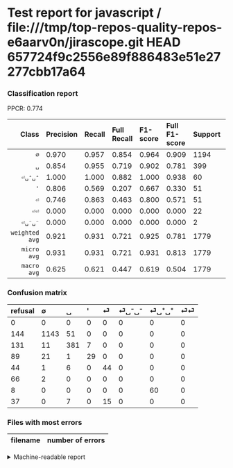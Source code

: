 # Test report for javascript / file:///tmp/top-repos-quality-repos-e6aarv0n/jirascope.git HEAD 657724f9c2556e89f886483e51e27277cbb17a64

### Classification report

PPCR: 0.774

| Class | Precision | Recall | Full Recall | F1-score | Full F1-score | Support | Full Support | PPCR |
|------:|:----------|:-------|:------------|:---------|:---------|:--------|:-------------|:-----|
| `∅` | 0.970| 0.957| 0.854| 0.964| 0.909| 1194| 1338| 0.892 |
| `␣` | 0.854| 0.955| 0.719| 0.902| 0.781| 399| 530| 0.753 |
| `⏎␣⁺␣⁺` | 1.000| 1.000| 0.882| 1.000| 0.938| 60| 68| 0.882 |
| `'` | 0.806| 0.569| 0.207| 0.667| 0.330| 51| 140| 0.364 |
| `⏎` | 0.746| 0.863| 0.463| 0.800| 0.571| 51| 95| 0.537 |
| `⏎⏎` | 0.000| 0.000| 0.000| 0.000| 0.000| 22| 59| 0.373 |
| `⏎␣⁻␣⁻` | 0.000| 0.000| 0.000| 0.000| 0.000| 2| 68| 0.029 |
| `weighted avg` | 0.921| 0.931| 0.721| 0.925| 0.781| 1779| 2298| 0.774 |
| `micro avg` | 0.931| 0.931| 0.721| 0.931| 0.813| 1779| 2298| 0.774 |
| `macro avg` | 0.625| 0.621| 0.447| 0.619| 0.504| 1779| 2298| 0.774 |

### Confusion matrix

|refusal|  ∅| ␣| '| ⏎| ⏎␣⁻␣⁻| ⏎␣⁺␣⁺| ⏎⏎| 
|:---|:---|:---|:---|:---|:---|:---|:---|
|0 |0 |0 |0 |0 |0 |0 |0 |
|144 |1143 |51 |0 |0 |0 |0 |0 |
|131 |11 |381 |7 |0 |0 |0 |0 |
|89 |21 |1 |29 |0 |0 |0 |0 |
|44 |1 |6 |0 |44 |0 |0 |0 |
|66 |2 |0 |0 |0 |0 |0 |0 |
|8 |0 |0 |0 |0 |0 |60 |0 |
|37 |0 |7 |0 |15 |0 |0 |0 |

### Files with most errors

| filename | number of errors|
|:----:|:-----|

<details>
    <summary>Machine-readable report</summary>
```json
{
  "cl_report": {"\u0027": {"f1-score": 0.6666666666666667, "precision": 0.8055555555555556, "recall": 0.5686274509803921, "support": 51}, "macro avg": {"f1-score": 0.6188836415454654, "precision": 0.6251238545562624, "recall": 0.6205065998893607, "support": 1779}, "micro avg": {"f1-score": 0.9314221472737493, "precision": 0.9314221472737493, "recall": 0.9314221472737493, "support": 1779}, "weighted avg": {"f1-score": 0.9248556680345416, "precision": 0.9210183391904303, "recall": 0.9314221472737493, "support": 1779}, "\u2205": {"f1-score": 0.9637436762225969, "precision": 0.9702886247877759, "recall": 0.957286432160804, "support": 1194}, "\u23ce": {"f1-score": 0.8, "precision": 0.7457627118644068, "recall": 0.8627450980392157, "support": 51}, "\u23ce\u23ce": {"f1-score": 0.0, "precision": 0.0, "recall": 0.0, "support": 22}, "\u23ce\u2423\u207a\u2423\u207a": {"f1-score": 1.0, "precision": 1.0, "recall": 1.0, "support": 60}, "\u23ce\u2423\u207b\u2423\u207b": {"f1-score": 0.0, "precision": 0.0, "recall": 0.0, "support": 2}, "\u2423": {"f1-score": 0.9017751479289942, "precision": 0.8542600896860987, "recall": 0.9548872180451128, "support": 399}},
  "cl_report_full": {"\u0027": {"f1-score": 0.3295454545454546, "precision": 0.8055555555555556, "recall": 0.20714285714285716, "support": 140}, "macro avg": {"f1-score": 0.503970969505134, "precision": 0.6251238545562624, "recall": 0.4465402438957957, "support": 2298}, "micro avg": {"f1-score": 0.8128525876870247, "precision": 0.9314221472737493, "recall": 0.7210617928633595, "support": 2298}, "weighted avg": {"f1-score": 0.7805264865013689, "precision": 0.8714661718470726, "recall": 0.7210617928633595, "support": 2298}, "\u2205": {"f1-score": 0.9085850556438791, "precision": 0.9702886247877759, "recall": 0.8542600896860987, "support": 1338}, "\u23ce": {"f1-score": 0.5714285714285715, "precision": 0.7457627118644068, "recall": 0.4631578947368421, "support": 95}, "\u23ce\u23ce": {"f1-score": 0.0, "precision": 0.0, "recall": 0.0, "support": 59}, "\u23ce\u2423\u207a\u2423\u207a": {"f1-score": 0.9375, "precision": 1.0, "recall": 0.8823529411764706, "support": 68}, "\u23ce\u2423\u207b\u2423\u207b": {"f1-score": 0.0, "precision": 0.0, "recall": 0.0, "support": 68}, "\u2423": {"f1-score": 0.7807377049180328, "precision": 0.8542600896860987, "recall": 0.7188679245283018, "support": 530}},
  "ppcr": 0.7741514360313316
}
```
</details>
